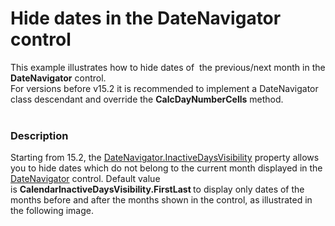 # Hide dates in the DateNavigator control


<p>This example illustrates how to hide dates of  the previous/next month in the <strong>DateNavigator</strong> control.<br />For versions before v15.2 it is recommended to implement a DateNavigator class descendant and override the <strong>CalcDayNumberCells</strong> method. <br /><br /></p>


<h3>Description</h3>

Starting from&nbsp;15.2, the&nbsp;<a href="http://help.devexpress.com/#WindowsForms/DevExpressXtraSchedulerDateNavigator_InactiveDaysVisibilitytopic">DateNavigator.InactiveDaysVisibility</a>&nbsp;property allows you to hide dates which do not belong to the current month displayed in the <a href="http://help.devexpress.com/#WindowsForms/CustomDocument1740">DateNavigator</a>&nbsp;control. Default value is&nbsp;<strong>CalendarInactiveDaysVisibility.FirstLast&nbsp;</strong>to display only dates of the months before and after the months shown in the control, as illustrated in the following image.<br /><img data-image="8fe5c08f-8ea7-11e5-80bf-00155d62480c"><br /><br /><br />

<br/>


